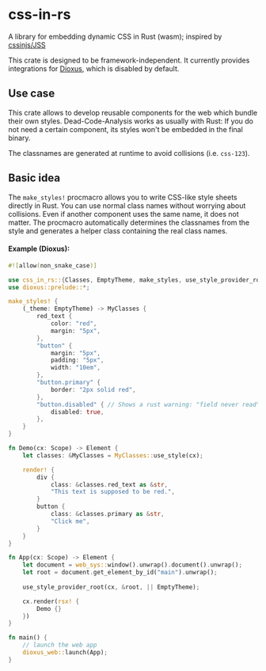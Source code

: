 # css-in-rs
A library for embedding dynamic CSS in Rust (wasm); inspired by [cssinjs/JSS](https://cssinjs.org/)

This crate is designed to be framework-independent.
It currently provides integrations for [Dioxus](https://dioxuslabs.com/), which is disabled by default.

## Use case
This crate allows to develop reusable components for the web which bundle their own
styles. Dead-Code-Analysis works as usually with Rust: If you do not need a certain component,
its styles won't be embedded in the final binary.

The classnames are generated at runtime to avoid collisions (i.e. `css-123`).

## Basic idea
The `make_styles!` procmacro allows you to write CSS-like style sheets directly in Rust. You can
use normal class names without worrying about collisions. Even if another component uses the same
name, it does not matter. The procmacro automatically determines the classnames from the style
and generates a helper class containing the real class names.

#### Example (Dioxus):
```rust
#![allow(non_snake_case)]

use css_in_rs::{Classes, EmptyTheme, make_styles, use_style_provider_root};
use dioxus::prelude::*;

make_styles! {
    (_theme: EmptyTheme) -> MyClasses {
        red_text {
            color: "red",
            margin: "5px",
        },
        "button" {
            margin: "5px",
            padding: "5px",
            width: "10em",
        },
        "button.primary" {
            border: "2px solid red",
        },
        "button.disabled" { // Shows a rust warning: "field never read"
            disabled: true,
        },
    }
}

fn Demo(cx: Scope) -> Element {
    let classes: &MyClasses = MyClasses::use_style(cx);

    render! {
        div {
            class: &classes.red_text as &str,
            "This text is supposed to be red.",
        }
        button {
            class: &classes.primary as &str,
            "Click me",
        }
    }
}

fn App(cx: Scope) -> Element {
    let document = web_sys::window().unwrap().document().unwrap();
    let root = document.get_element_by_id("main").unwrap();
    
    use_style_provider_root(cx, &root, || EmptyTheme);

    cx.render(rsx! {
        Demo {}
    })
}

fn main() {
    // launch the web app
    dioxus_web::launch(App);
}
```